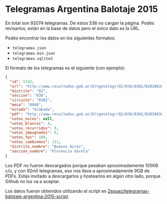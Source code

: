 # Telegramas Argentina Balotaje 2015

En total son 92074 telegramas. De estos 536 no cargan
la página. Podés revisarlos, están en la base de datos pero
el único dato es la URL.

Podés encontrar los datos en los siguientes formatos:

- `telegramas.json`
- `telegramas.min.json`
- `telegramas.sqlite3`

El formato de los telegramas es el siguiente (con ejemplo):

```json
{
  "id": 5742,
  "url": "http://www.resultados.gob.ar/bltgetelegr/02/038/0302/020380302_0048.htm",
  "distrito": "02",
  "seccion": "038",
  "circuito": "0302",
  "mesa": "0048",
  "estado": "Grabada",
  "pdf": "http://www.resultados.gob.ar/bltgetelegr/02/038/0302/020380302_0048.pdf",
  "votos_nulos": null,
  "votos_blancos": 4,
  "votos_recurridos": 0,
  "votos_impugnados": 0,
  "votos_fpv": 180,
  "votos_cambiemos": 111,
  "distrito_nombre": "Buenos Aires",
  "seccion_nombre": "Florencio Varela"
}
```

Los PDF no fueron descargados porque pesaban aproximadamente 105KB c/u, y con 92mil
telegramas, eso nos lleva a aproximadamente 9GB de PDFs. Estás invitado a descargarlos y
hostearlos en algún otro lado, porque Github no los va a aceptar.

Los datos fueron obtenidos utilizando el script en [Zequez/telegramas-balotaje-argentina-2015-script](https://github.com/Zequez/telegramas-balotaje-argentina-2015-script).
